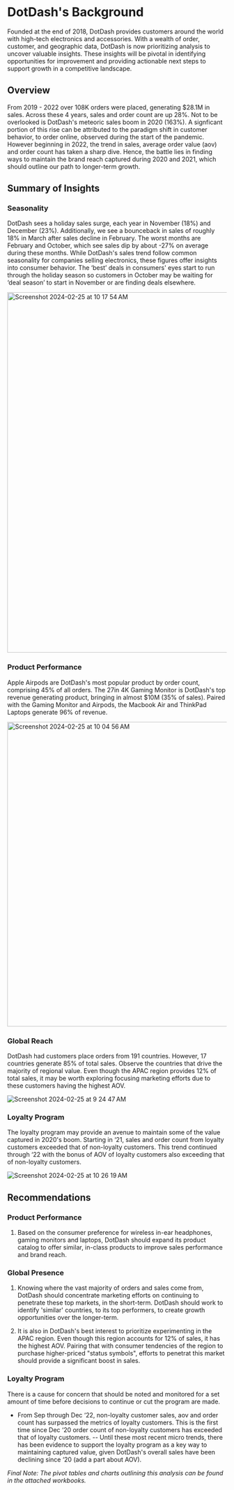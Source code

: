 # DotDash's Background
Founded at the end of 2018, DotDash provides customers around the world with high-tech electronics and accessories. With a wealth of order, customer, and geographic data, DotDash is now prioritizing analysis to uncover valuable insights. These insights will be pivotal in identifying opportunities for improvement and providing actionable next steps to support growth in a competitive landscape. 


## Overview
From 2019 - 2022 over 108K orders were placed, generating $28.1M in sales. Across these 4 years, sales and order count are up 28%. Not to be overlooked is DotDash's meteoric sales boom in 2020 (163%). A signficant portion of this rise can be attributed to the paradigm shift in customer behavior, to order online, observed during the start of the pandemic. However beginning in 2022, the trend in sales, average order value (aov) and order count has taken a sharp dive. Hence, the battle lies in finding ways to maintain the brand reach captured during 2020 and 2021, which should outline our path to longer-term growth.

## Summary of Insights

### Seasonality 
DotDash sees a holiday sales surge, each year in November (18%) and December (23%). Additionally, we see a bounceback in sales of roughly 18% in March after sales decline in February. The worst months are February and October, which see sales dip by about -27% on average during these months. While DotDash's sales trend follow common seasonality for companies selling electronics, these figures offer insights into consumer behavior. The ‘best’ deals in consumers' eyes start to run through the holiday season so customers in October may be waiting for ‘deal season’ to start in November or are finding deals elsewhere.


<img width="827" alt="Screenshot 2024-02-25 at 10 17 54 AM" src="https://github.com/kgreg-8/DotDash-eCommerce-Trends/assets/148907539/9038b66a-870f-41f9-b778-cf58b7ef12c8">


### Product Performance
Apple Airpods are DotDash's most popular product by order count, comprising 45% of all orders. The 27in 4K Gaming Monitor is DotDash's top revenue generating product, bringing in almost $10M (35% of sales). Paired with the Gaming Monitor and Airpods, the Macbook Air and ThinkPad Laptops generate 96% of revenue.

<img width="699" alt="Screenshot 2024-02-25 at 10 04 56 AM" src="https://github.com/kgreg-8/DotDash-eCommerce-Trends/assets/148907539/5c8c89b7-9502-4444-b279-22622000248c">


### Global Reach
DotDash had customers place orders from 191 countries. However, 17 countries generate 85% of total sales. Observe the countries that drive the majority of regional value. Even though the APAC region provides 12% of total sales, it may be worth exploring focusing marketing efforts due to these customers having the highest AOV.

![Screenshot 2024-02-25 at 9 24 47 AM](https://github.com/kgreg-8/DotDash-eCommerce-Trends/assets/148907539/8ca674c1-4072-409d-92e6-358c71071896)


### Loyalty Program
The loyalty program may provide an avenue to maintain some of the value captured in 2020's boom. Starting in ‘21, sales and order count from loyalty customers exceeded that of non-loyalty customers. This trend continued through ‘22 with the bonus of AOV of loyalty customers also exceeding that of non-loyalty customers.



![Screenshot 2024-02-25 at 10 26 19 AM](https://github.com/kgreg-8/DotDash-eCommerce-Trends/assets/148907539/624299e5-5039-46bc-b46b-2ebd4861b308)




## Recommendations

### Product Performance
1) Based on the consumer preference for wireless in-ear headphones, gaming monitors and laptops, DotDash should expand its product catalog to offer similar, in-class products to improve sales performance and brand reach.

### Global Presence
1) Knowing where the vast majority of orders and sales come from, DotDash should concentrate marketing efforts on continuing to penetrate these top markets, in the short-term. DotDash should work to identify 'similar' countries, to its top performers, to create growth opportunities over the longer-term.

2) It is also in DotDash's best interest to prioritize experimenting in the APAC region. Even though this region accounts for 12% of sales, it has the highest AOV. Pairing that with consumer tendencies of the region to purchase higher-priced "status symbols", efforts to penetrat this market should provide a significant boost in sales.

### Loyalty Program
There is a cause for concern that should be noted and monitored for a set amount of time before decisions to continue or cut the program are made.
- From Sep through Dec ‘22, non-loyalty customer sales, aov and order count has surpassed the metrics of loyalty customers. This is the first time since Dec ‘20 order count of non-loyalty customers has exceeded that of loyalty customers.
-- Until these most recent micro trends, there has been evidence to support the loyalty program as a key way to maintaining captured value, given DotDash's overall sales have been declining since ‘20 (add a part about AOV).



_Final Note: The pivot tables and charts outlining this analysis can be found in the attached workbooks._
